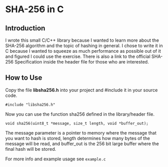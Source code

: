# SHA-256 in C

## Introduction

I wrote this small C/C++ library because I wanted to learn more about the SHA-256 algorithm and the topic of hashing in general. I chose to write it in C because I wanted to squeeze as much performance as possible out of it and figured I could use the exercise.
There is also a link to the official SHA-256 Specification inside the header file for those who are interested.

## How to Use

Copy the file __libsha256.h__ into your project and #include it in your source code.

```
#include "libsha256.h"
```

Now you can use the function sha256 defined in the library/header file.
```
void sha256(uint8_t *message, size_t length, void *buffer_out);
```
The message parameter is a pointer to memory where the message that you want to hash is stored, length determines how many bytes of the message will be read, and buffer_out is the 256 bit large buffer where the final hash will be stored. 

For more info and example usage see `example.c`